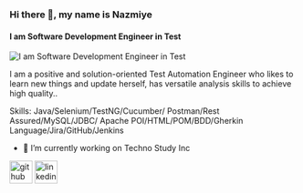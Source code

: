 ### Hi there 👋, my name is Nazmiye
#### I am Software Development Engineer in Test
![I am Software Development Engineer in Test](https://encrypted-tbn0.gstatic.com/images?q=tbn:ANd9GcQkjWIAkSHAsb74Cw3Zvt0Q1tRimNM62jADzA&usqp=CAU)

I am a positive and solution-oriented Test Automation Engineer who likes to learn new things and update herself, has versatile analysis skills to achieve high quality..

Skills: Java/Selenium/TestNG/Cucumber/ Postman/Rest Assured/MySQL/JDBC/ Apache POI/HTML/POM/BDD/Gherkin Language/Jira/GitHub/Jenkins

- 🔭 I’m currently working on  Techno Study Inc 


[<img src='https://cdn.jsdelivr.net/npm/simple-icons@3.0.1/icons/github.svg' alt='github' height='40'>](https://github.com/https://github.com/nazmiyeakdogan)  [<img src='https://cdn.jsdelivr.net/npm/simple-icons@3.0.1/icons/linkedin.svg' alt='linkedin' height='40'>](https://www.linkedin.com/in/linkedin.com/in/nazmiye-akdogan/)  

